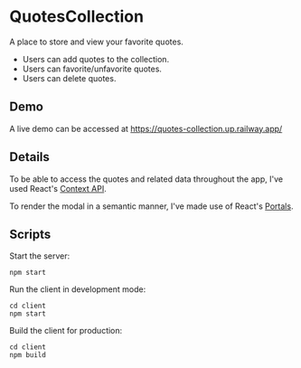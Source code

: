 # QuotesCollection

A place to store and view your favorite quotes.

- Users can add quotes to the collection.
- Users can favorite/unfavorite quotes.
- Users can delete quotes.

## Demo

A live demo can be accessed at https://quotes-collection.up.railway.app/

## Details

To be able to access the quotes and related data throughout the app, I've used React's [Context API](https://reactjs.org/docs/context.html).

To render the modal in a semantic manner, I've made use of React's [Portals](https://reactjs.org/docs/portals.html).

## Scripts

Start the server:

    npm start

Run the client in development mode:

    cd client
    npm start

Build the client for production:

    cd client
    npm build
